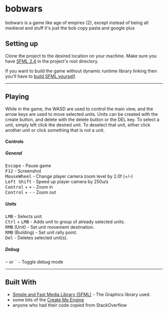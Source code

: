 # bobwars
bobwars is a game like age of empires (2), except instead of being all medieval and stuff it's just the bob copy pasta and google plus

## Setting up
Clone the project to the desired location on your machine.
Make sure you have [SFML 2.4](http://www.sfml-dev.org/download/sfml/2.4.2/) in the project's root directory.

If you want to build the game without dynamic runtime library linking then you'll have to [build SFML yourself](http://en.sfml-dev.org/forums/index.php?topic=8158.msg54553#msg54553).

---

## Playing
While in the game, the WASD are used to control the main view, and the arrow keys are used to move selected units. Units can be created with the create button, and delete with the delete button or the DEL key. To select a unit, simply left click the desired unit. To deselect that unit, either click another unit or click something that is not a unit. 

#### Controls

##### General
<kbd>Escape</kbd> - Pause game<br>
<kbd>F12</kbd> - Screenshot<br>
<kbd>MouseWheel</kbd> - Change player camera zoom level by 2.0f (+/-)<br>
<kbd>Left Shift</kbd> - Speed up player camera by 250u/s<br>
<kbd>Control</kbd> + <kbd>+</kbd> - Zoom in<br>
<kbd>Control</kbd> + <kbd>-</kbd> - Zoom out<br>

##### Units
<kbd>LMB</kbd> - Selects unit<br>
<kbd>Ctrl</kbd> + <kbd>LMB</kbd> - Adds unit to group of already selected units.<br>
<kbd>RMB</kbd> (Unit) - Set unit movement destination.<br>
<kbd>RMB</kbd> (Building) - Set unit rally point.<br>
<kbd>Del</kbd> - Deletes selected unit(s).<br>

##### Debug
<kbd>~</kbd> or <kbd>`</kbd> - Toggle debug mode<br>

---

## Built With
* [Simple and Fast Media Library (SFML)](http://www.sfml-dev.org) - The Graphics library used.
* some bits of the [Create Me Engine](https://github.com/roglew/CreateMeEngine)
* anyone who had their code copied from StackOverflow
